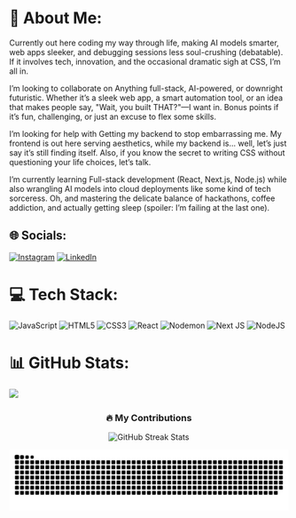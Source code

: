 # 💫 About Me:  
Currently out here coding my way through life, making AI models smarter, web apps sleeker, and debugging sessions less soul-crushing (debatable). If it involves tech, innovation, and the occasional dramatic sigh at CSS, I’m all in.

I’m looking to collaborate on
Anything full-stack, AI-powered, or downright futuristic. Whether it’s a sleek web app, a smart automation tool, or an idea that makes people say, "Wait, you built THAT?"—I want in. Bonus points if it’s fun, challenging, or just an excuse to flex some skills.

I’m looking for help with
Getting my backend to stop embarrassing me. My frontend is out here serving aesthetics, while my backend is... well, let’s just say it’s still finding itself. Also, if you know the secret to writing CSS without questioning your life choices, let’s talk.

I’m currently learning
Full-stack development (React, Next.js, Node.js) while also wrangling AI models into cloud deployments like some kind of tech sorceress. Oh, and mastering the delicate balance of hackathons, coffee addiction, and actually getting sleep (spoiler: I’m failing at the last one).

## 🌐 Socials:
[![Instagram](https://img.shields.io/badge/Instagram-%23E4405F.svg?logo=Instagram&logoColor=white)](https://instagram.com/tavishaajaiswal) [![LinkedIn](https://img.shields.io/badge/LinkedIn-%230077B5.svg?logo=linkedin&logoColor=white)](https://linkedin.com/in/vipinpathak)

# 💻 Tech Stack:
![JavaScript](https://img.shields.io/badge/javascript-%23323330.svg?style=for-the-badge&logo=javascript&logoColor=%23F7DF1E) ![HTML5](https://img.shields.io/badge/html5-%23E34F26.svg?style=for-the-badge&logo=html5&logoColor=white) ![CSS3](https://img.shields.io/badge/css3-%231572B6.svg?style=for-the-badge&logo=css3&logoColor=white) ![React](https://img.shields.io/badge/react-%2320232a.svg?style=for-the-badge&logo=react&logoColor=%2361DAFB) ![Nodemon](https://img.shields.io/badge/NODEMON-%23323330.svg?style=for-the-badge&logo=nodemon&logoColor=%BBDEAD) ![Next JS](https://img.shields.io/badge/Next-black?style=for-the-badge&logo=next.js&logoColor=white) ![NodeJS](https://img.shields.io/badge/node.js-6DA55F?style=for-the-badge&logo=node.js&logoColor=white)
# 📊 GitHub Stats:

![](https://github-readme-stats.vercel.app/api/top-langs/?username=tavishaa&theme=transparent&hide_border=true&include_all_commits=true&count_private=false&layout=compact)

<h3 align="center">🔥 My Contributions</h3>
<p align="center">
  <img src="https://github-readme-streak-stats.herokuapp.com/?user=tavishaa&theme=radical&hide_border=true" alt="GitHub Streak Stats" />
</p>

<div align="center">
  <img src="https://raw.githubusercontent.com/platane/snk/output/github-contribution-grid-snake-dark.svg" alt="Snake animation" />
</div>
<!-- Proudly created with GPRM ( https://gprm.itsvg.in ) -->

